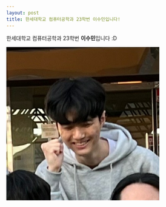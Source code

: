 ```yaml
---
layout: post
title: 한세대학교 컴퓨터공학과 23학번 이수민입니다!
---
```

<!-- Text attributes -->
한세대학교 컴퓨터공학과 23학번 **이수민**입니다 :D  

![Selfie](https://raw.githubusercontent.com/M1NARTY/M1NARTY.github.io/master/_images/KakaoTalk_20230318_202131053.webp)